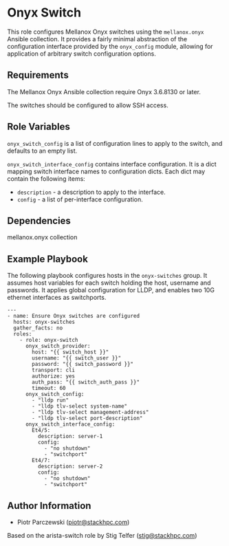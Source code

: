 Onyx Switch
=============

This role configures Mellanox Onyx switches using the `mellanox.onyx` Ansible
collection.  It provides a fairly minimal abstraction of the configuration
interface provided by the `onyx_config` module, allowing for application of
arbitrary switch configuration options.

Requirements
------------

The Mellanox Onyx Ansible collection require Onyx 3.6.8130 or later.

The switches should be configured to allow SSH access.

Role Variables
--------------

`onyx_switch_config` is a list of configuration lines to apply to the switch,
and defaults to an empty list.

`onyx_switch_interface_config` contains interface configuration. It is a dict
mapping switch interface names to configuration dicts. Each dict may contain
the following items:

- `description` - a description to apply to the interface.
- `config` - a list of per-interface configuration.

Dependencies
------------

mellanox.onyx collection

Example Playbook
----------------

The following playbook configures hosts in the `onyx-switches` group.
It assumes host variables for each switch holding the host, username and
passwords.  It applies global configuration for LLDP, and enables two
10G ethernet interfaces as switchports.

    ---
    - name: Ensure Onyx switches are configured
      hosts: onyx-switches
      gather_facts: no
      roles:
        - role: onyx-switch
          onyx_switch_provider:
            host: "{{ switch_host }}"
            username: "{{ switch_user }}"
            password: "{{ switch_password }}"
            transport: cli
            authorize: yes
            auth_pass: "{{ switch_auth_pass }}"
            timeout: 60
          onyx_switch_config:
            - "lldp run"
            - "lldp tlv-select system-name"
            - "lldp tlv-select management-address"
            - "lldp tlv-select port-description"
          onyx_switch_interface_config:
            Et4/5:
              description: server-1
              config:
                - "no shutdown"
                - "switchport"
            Et4/7:
              description: server-2
              config:
                - "no shutdown"
                - "switchport"

Author Information
------------------

- Piotr Parczewski (<piotr@stackhpc.com>)

Based on the arista-switch role by Stig Telfer (<stig@stackhpc.com>)
